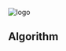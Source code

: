 ![logo](https://user-images.githubusercontent.com/33699776/192080206-ea22744d-d377-4f2c-82b8-88c16d24bb5a.png)

## Algorithm

